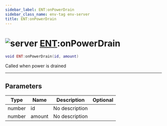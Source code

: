 ```yaml
---
sidebar_label: ENT:onPowerDrain
sidebar_class_name: env-tag env-server
title: ENT:onPowerDrain
---
```


# <img src='/img/wiki/server.png' alt='server' data-tag='env-tag' /> [ENT](../ent/README.md):onPowerDrain

```lua
void ENT:onPowerDrain(id, amount)
```

Called when power is drained<br/>

-----------------
## Parameters

| Type   | Name | Description | Optional |
| ------ | ---- | ----------- | -------: |
| number | id | No description |   |
| number | amount | No description |   |
